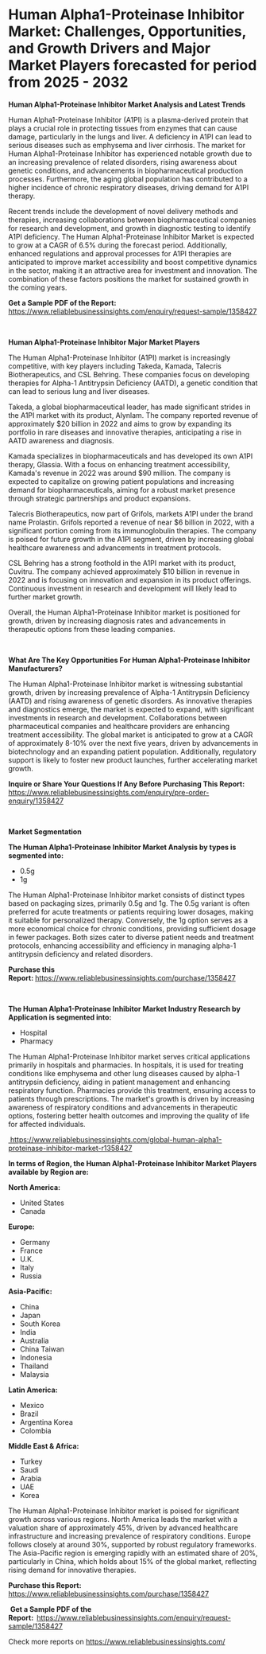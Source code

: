 <p><h1>Human Alpha1-Proteinase Inhibitor Market: Challenges, Opportunities, and Growth Drivers and Major Market Players forecasted for period from 2025 - 2032</h1></p><p><strong>Human Alpha1-Proteinase Inhibitor Market Analysis and Latest Trends</strong></p>
<p><p>Human Alpha1-Proteinase Inhibitor (A1PI) is a plasma-derived protein that plays a crucial role in protecting tissues from enzymes that can cause damage, particularly in the lungs and liver. A deficiency in A1PI can lead to serious diseases such as emphysema and liver cirrhosis. The market for Human Alpha1-Proteinase Inhibitor has experienced notable growth due to an increasing prevalence of related disorders, rising awareness about genetic conditions, and advancements in biopharmaceutical production processes. Furthermore, the aging global population has contributed to a higher incidence of chronic respiratory diseases, driving demand for A1PI therapy.</p><p>Recent trends include the development of novel delivery methods and therapies, increasing collaborations between biopharmaceutical companies for research and development, and growth in diagnostic testing to identify A1PI deficiency. The Human Alpha1-Proteinase Inhibitor Market is expected to grow at a CAGR of 6.5% during the forecast period. Additionally, enhanced regulations and approval processes for A1PI therapies are anticipated to improve market accessibility and boost competitive dynamics in the sector, making it an attractive area for investment and innovation. The combination of these factors positions the market for sustained growth in the coming years.</p></p>
<p><strong>Get a Sample PDF of the Report:&nbsp;</strong> <a href="https://www.reliablebusinessinsights.com/enquiry/request-sample/1358427?utm_campaign=2239&utm_medium=2&utm_source=Github&utm_content=ia&utm_term=24032025&utm_id=human-alpha1-proteinase-inhibitor">https://www.reliablebusinessinsights.com/enquiry/request-sample/1358427</a></p>
<p>&nbsp;</p>
<p><strong>Human Alpha1-Proteinase Inhibitor Major Market Players</strong></p>
<p><p>The Human Alpha1-Proteinase Inhibitor (A1PI) market is increasingly competitive, with key players including Takeda, Kamada, Talecris Biotherapeutics, and CSL Behring. These companies focus on developing therapies for Alpha-1 Antitrypsin Deficiency (AATD), a genetic condition that can lead to serious lung and liver diseases.</p><p>Takeda, a global biopharmaceutical leader, has made significant strides in the A1PI market with its product, Alynlam. The company reported revenue of approximately $20 billion in 2022 and aims to grow by expanding its portfolio in rare diseases and innovative therapies, anticipating a rise in AATD awareness and diagnosis.</p><p>Kamada specializes in biopharmaceuticals and has developed its own A1PI therapy, Glassia. With a focus on enhancing treatment accessibility, Kamada's revenue in 2022 was around $90 million. The company is expected to capitalize on growing patient populations and increasing demand for biopharmaceuticals, aiming for a robust market presence through strategic partnerships and product expansions.</p><p>Talecris Biotherapeutics, now part of Grifols, markets A1PI under the brand name Prolastin. Grifols reported a revenue of near $6 billion in 2022, with a significant portion coming from its immunoglobulin therapies. The company is poised for future growth in the A1PI segment, driven by increasing global healthcare awareness and advancements in treatment protocols.</p><p>CSL Behring has a strong foothold in the A1PI market with its product, Cuvitru. The company achieved approximately $10 billion in revenue in 2022 and is focusing on innovation and expansion in its product offerings. Continuous investment in research and development will likely lead to further market growth.</p><p>Overall, the Human Alpha1-Proteinase Inhibitor market is positioned for growth, driven by increasing diagnosis rates and advancements in therapeutic options from these leading companies.</p></p>
<p>&nbsp;</p>
<p><strong>What Are The Key Opportunities For Human Alpha1-Proteinase Inhibitor Manufacturers?</strong></p>
<p><p>The Human Alpha1-Proteinase Inhibitor market is witnessing substantial growth, driven by increasing prevalence of Alpha-1 Antitrypsin Deficiency (AATD) and rising awareness of genetic disorders. As innovative therapies and diagnostics emerge, the market is expected to expand, with significant investments in research and development. Collaborations between pharmaceutical companies and healthcare providers are enhancing treatment accessibility. The global market is anticipated to grow at a CAGR of approximately 8-10% over the next five years, driven by advancements in biotechnology and an expanding patient population. Additionally, regulatory support is likely to foster new product launches, further accelerating market growth.</p></p>
<p><strong>Inquire or Share Your Questions If Any Before Purchasing This Report:</strong> <a href="https://www.reliablebusinessinsights.com/enquiry/pre-order-enquiry/1358427?utm_campaign=2239&utm_medium=2&utm_source=Github&utm_content=ia&utm_term=24032025&utm_id=human-alpha1-proteinase-inhibitor">https://www.reliablebusinessinsights.com/enquiry/pre-order-enquiry/1358427</a></p>
<p>&nbsp;</p>
<p><strong>Market Segmentation</strong></p>
<p><strong>The Human Alpha1-Proteinase Inhibitor Market Analysis by types is segmented into:</strong></p>
<p><ul><li>0.5g</li><li>1g</li></ul></p>
<p><p>The Human Alpha1-Proteinase Inhibitor market consists of distinct types based on packaging sizes, primarily 0.5g and 1g. The 0.5g variant is often preferred for acute treatments or patients requiring lower dosages, making it suitable for personalized therapy. Conversely, the 1g option serves as a more economical choice for chronic conditions, providing sufficient dosage in fewer packages. Both sizes cater to diverse patient needs and treatment protocols, enhancing accessibility and efficiency in managing alpha-1 antitrypsin deficiency and related disorders.</p></p>
<p><strong>Purchase this Report:&nbsp;</strong><a href="https://www.reliablebusinessinsights.com/purchase/1358427?utm_campaign=2239&utm_medium=2&utm_source=Github&utm_content=ia&utm_term=24032025&utm_id=human-alpha1-proteinase-inhibitor">https://www.reliablebusinessinsights.com/purchase/1358427</a></p>
<p>&nbsp;</p>
<p><strong>The Human Alpha1-Proteinase Inhibitor Market Industry Research by Application is segmented into:</strong></p>
<p><ul><li>Hospital</li><li>Pharmacy</li></ul></p>
<p><p>The Human Alpha1-Proteinase Inhibitor market serves critical applications primarily in hospitals and pharmacies. In hospitals, it is used for treating conditions like emphysema and other lung diseases caused by alpha-1 antitrypsin deficiency, aiding in patient management and enhancing respiratory function. Pharmacies provide this treatment, ensuring access to patients through prescriptions. The market's growth is driven by increasing awareness of respiratory conditions and advancements in therapeutic options, fostering better health outcomes and improving the quality of life for affected individuals.</p></p>
<p><a href="https://www.reliablebusinessinsights.com/global-human-alpha1-proteinase-inhibitor-market-r1358427?utm_campaign=2239&utm_medium=2&utm_source=Github&utm_content=ia&utm_term=24032025&utm_id=human-alpha1-proteinase-inhibitor">&nbsp;https://www.reliablebusinessinsights.com/global-human-alpha1-proteinase-inhibitor-market-r1358427</a></p>
<p><strong>In terms of Region, the Human Alpha1-Proteinase Inhibitor Market Players available by Region are:</strong></p>
<p>
    <p> <strong> North America: </strong>
        <ul>
            <li>United States</li>
            <li>Canada</li>
        </ul>
        </p> 
    <p> <strong> Europe: </strong>
        <ul>
            <li>Germany</li>
            <li>France</li>
            <li>U.K.</li>
            <li>Italy</li>
            <li>Russia</li>
        </ul>
        </p> 
    <p> <strong> Asia-Pacific: </strong>
        <ul>
            <li>China</li>
            <li>Japan</li>
            <li>South Korea</li>
            <li>India</li>
            <li>Australia</li>
            <li>China Taiwan</li>
            <li>Indonesia</li>
            <li>Thailand</li>
            <li>Malaysia</li>
        </ul>
        </p> 
    <p> <strong> Latin America: </strong>
        <ul>
            <li>Mexico</li>
            <li>Brazil</li>
            <li>Argentina Korea</li>
            <li>Colombia</li>
        </ul>
        </p> 
    <p> <strong> Middle East & Africa: </strong>
        <ul>
            <li>Turkey</li>
            <li>Saudi</li>
            <li>Arabia</li>
            <li>UAE</li>
            <li>Korea</li>
        </ul>
    </p>
    </p>
<p><p>The Human Alpha1-Proteinase Inhibitor market is poised for significant growth across various regions. North America leads the market with a valuation share of approximately 45%, driven by advanced healthcare infrastructure and increasing prevalence of respiratory conditions. Europe follows closely at around 30%, supported by robust regulatory frameworks. The Asia-Pacific region is emerging rapidly with an estimated share of 20%, particularly in China, which holds about 15% of the global market, reflecting rising demand for innovative therapies.</p></p>
<p><strong>Purchase this Report: </strong><a href="https://www.reliablebusinessinsights.com/purchase/1358427?utm_campaign=2239&utm_medium=2&utm_source=Github&utm_content=ia&utm_term=24032025&utm_id=human-alpha1-proteinase-inhibitor">https://www.reliablebusinessinsights.com/purchase/1358427</a></p>
<p>&nbsp;<strong>Get a Sample PDF of the Report:&nbsp;&nbsp;</strong><a href="https://www.reliablebusinessinsights.com/enquiry/request-sample/1358427?utm_campaign=2239&utm_medium=2&utm_source=Github&utm_content=ia&utm_term=24032025&utm_id=human-alpha1-proteinase-inhibitor">https://www.reliablebusinessinsights.com/enquiry/request-sample/1358427</a></p>
<p><strong></strong></p>
<p>Check more reports on <a href="https://www.reliablebusinessinsights.com/?utm_campaign=2239&utm_medium=2&utm_source=Github&utm_content=ia&utm_term=24032025&utm_id=human-alpha1-proteinase-inhibitor">https://www.reliablebusinessinsights.com/</a></p>